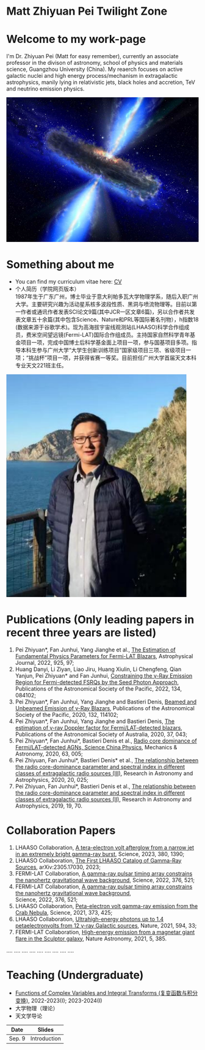 # Matt Zhiyuan Pei Twilight Zone

# Welcome to my work-page

I'm Dr. Zhiyuan Pei (Matt for easy remember), currently an associate professor in the divison of astronomy, school of physics and materials science, Guangzhou University (China). My reaerch focuses on active galactic nuclei and high energy process/mechanism in extragalactic astrophysics, manily lying in relativistic jets, black holes and accretion, TeV and neutrino emission physics.   

![](标题图.jpg)

# Something about me

* You can find my curriculum vitae here: [CV](http://spee.gzhu.edu.cn/sz/rylb.html) 
* 个人简历（学院网页版本）\
1987年生于广东广州，博士毕业于意大利帕多瓦大学物理学系，随后入职广州大学。主要研究兴趣为活动星系核多波段性质、黑洞与喷流物理等。目前以第一作者或通讯作者发表SCI论文9篇(其中JCR一区文章6篇)，另以合作者共发表文章五十余篇(其中包含Science、Nature和PRL等国际著名刊物），h指数18 (数据来源于谷歌学术)。现为高海拔宇宙线观测站(LHAASO)科学合作组成员，费米空间望远镜(Fermi-LAT)国际合作组成员。主持国家自然科学青年基金项目一项，完成中国博士后科学基金面上项目一项，参与国基项目多项。指导本科生参与广州大学“大学生创新训练项目”国家级项目三项、省级项目一项；“挑战杯”项目一项，并获得省赛一等奖。目前担任广州大学首届天文本科专业天文221班主任。

![](me.png)

# Publications (Only leading papers in recent three years are listed)

1. Pei Zhiyuan*, Fan Junhui, Yang Jianghe et al., [The Estimation of Fundamental Physics Parameters for Fermi-LAT Blazars](https://iopscience.iop.org/article/10.3847/1538-4357/ac3aeb), Astrophysical Journal, 2022, 925, 97;
2. Huang Danyi, Li Ziyan, Liao Jiru, Huang Xiulin, Li Chengfeng, Qian Yanjun, Pei Zhiyuan* and Fan Junhui, [Constraining the γ-Ray Emission Region for Fermi-detected FSRQs by the Seed Photon Approach](https://iopscience.iop.org/article/10.1088/1538-3873/ac80d3), Publications of the Astronomical Society of the Pacific, 2022, 134, 084102;
3. Pei Zhiyuan*, Fan Junhui, Yang Jianghe and Bastieri Denis, [Beamed and Unbeamed Emission of γ-Ray Blazars](https://iopscience.iop.org/article/10.1088/1538-3873/abb78f), Publications of the Astronomical Society of the Pacific, 2020, 132, 114102;
4. Pei Zhiyuan*, Fan Junhui, Yang Jianghe and Bastieri Denis, [The estimation of γ-ray Doppler factor for Fermi/LAT-detected blazars](https://www.cambridge.org/core/journals/publications-of-the-astronomical-society-of-australia/article/estimation-of-ray-doppler-factor-for-fermilatdetected-blazars/35AC6765C8B67886D6D46BFC30991519#), Publications of the Astronomical Society of Australia, 2020, 37, 043;
5. Pei Zhiyuan*, Fan Junhui*, Bastieri Denis et al., [Radio core dominance of Fermi/LAT-detected AGNs, Science China Physics](https://link.springer.com/article/10.1007/s11433-019-1454-6), Mechanics & Astronomy, 2020, 63, 005;
6. Pei Zhiyuan, Fan Junhui*, Bastieri Denis* et al., [The relationship between the radio core-dominance parameter and spectral index in different classes of extragalactic radio sources (III)](https://iopscience.iop.org/article/10.1088/1674-4527/20/2/25), Research in Astronomy and Astrophysics, 2020, 20, 025;
7. Pei Zhiyuan, Fan Junhui*, Bastieri Denis et al., [The relationship between the radio core-dominance parameter and spectral index in different classes of extragalactic radio sources (II)](https://iopscience.iop.org/article/10.1088/1674-4527/19/5/70), Research in Astronomy and Astrophysics, 2019, 19, 70.

# Collaboration Papers

1. LHAASO Collaboration, [A tera-electron volt afterglow from a narrow jet in an extremely bright gamma-ray burst](https://www.science.org/doi/10.1126/science.adg9328), Science, 2023, 380, 1390; 
2. LHAASO Collaboration, [The First LHAASO Catalog of Gamma-Ray Sources](https://arxiv.org/pdf/2305.17030.pdf), arXiv:2305.17030, 2023;
3. FERMI-LAT Collaboration, [A gamma-ray pulsar timing array constrains the nanohertz gravitational wave background](https://www.science.org/doi/epdf/10.1126/science.abm3231), Science, 2022, 376, 521;
4. FERMI-LAT Collaboration, [A gamma-ray pulsar timing array constrains the nanohertz gravitational wave background](https://www.science.org/doi/epdf/10.1126/science.abm3231),  
Science, 2022, 376, 521;
5. LHAASO Collaboration, [Peta-electron volt gamma-ray emission from the Crab Nebula](https://www.science.org/doi/epdf/10.1126/science.abg5137), Science, 2021, 373, 425;
6. LHAASO Collaboration, [Ultrahigh-energy photons up to 1.4 petaelectronvolts from 12 γ-ray Galactic sources](https://www.nature.com/articles/s41586-021-03498-z), Nature, 2021, 594, 33;
7. FERMI-LAT Collaboration, [High-energy emission from a magnetar giant flare in the Sculptor galaxy](https://www.nature.com/articles/s41550-020-01287-8), Nature Astronomy, 2021, 5, 385.

.... .... .... .... .... .... .... .... ....

# Teaching (Undergraduate)

* [Functions of Complex Variables and Integral Transforms (复变函数与积分变换)](http://www.gzhu.edu.cn/), 2022-2023(I); 2023-2024(I) 
* 大学物理（理论）
* 天文学导论

| **Date**                                                               | **Slides**                                                                                |
|:-------------------------------------------------------------------------------:|:-----------------------------------------------------------------------------------------------:|
| Sep. 9 | Introduction |
